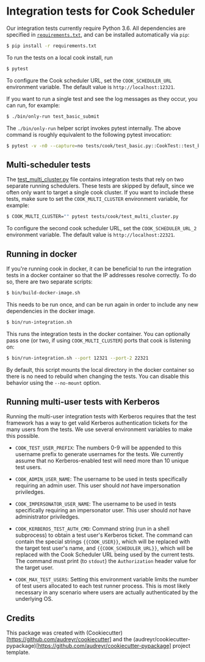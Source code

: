 # Integration tests for Cook Scheduler

Our integration tests currently require Python 3.6.
All dependencies are specified in [`requirements.txt`](./requirements.txt),
and can be installed automatically via `pip`:

```bash
$ pip install -r requirements.txt
```

To run the tests on a local cook install, run

```bash
$ pytest
```

To configure the Cook scheduler URL, set the `COOK_SCHEDULER_URL` environment variable. The default value is `http://localhost:12321`.

If you want to run a single test and see the log messages as they occur, you can run, for example:

```bash
$ ./bin/only-run test_basic_submit
```

The `./bin/only-run` helper script invokes pytest internally.
The above command is roughly equivalent to the following pytest invocation:

```bash
$ pytest -v -n0 --capture=no tests/cook/test_basic.py::CookTest::test_basic_submit
```

## Multi-scheduler tests

The [test_multi_cluster.py](tests/cook/test_multi_cluster.py) file contains integration tests that rely on two separate running schedulers.
These tests are skipped by default, since we often only want to target a single cook cluster.
If you want to include these tests, make sure to set the `COOK_MULTI_CLUSTER` environment variable, for example:
 
 ```bash
 $ COOK_MULTI_CLUSTER="" pytest tests/cook/test_multi_cluster.py
 ```

To configure the second cook scheduler URL, set the `COOK_SCHEDULER_URL_2` environment variable. The default value is `http://localhost:22321`.

## Running in docker

If you're running cook in docker, it can be beneficial to run the integration tests in a docker container so that the IP addresses resolve correctly. To do so, there are two separate scripts:

```bash
$ bin/build-docker-image.sh
```

This needs to be run once, and can be run again in order to include any new dependencies in the docker image.

```bash
$ bin/run-integration.sh
```

This runs the integration tests in the docker container.
You can optionally pass one (or two, if using `COOK_MULTI_CLUSTER`) ports that cook is listening on:

```bash
$ bin/run-integration.sh --port 12321 --port-2 22321
```

By default, this script mounts the local directory in the docker container so there is no need to rebuild when changing the tests.
You can disable this behavior using the `--no-mount` option.

## Running multi-user tests with Kerberos

Running the multi-user integration tests with Kerberos requires that the test framework
has a way to get valid Kerberos authentication tickets for the many users from the tests.
We use several environment variables to make this possible.

* `COOK_TEST_USER_PREFIX`:
The numbers 0-9 will be appended to this username prefix to generate usernames for the tests.
We currently assume that no Kerberos-enabled test will need more than 10 unique test users.

* `COOK_ADMIN_USER_NAME`:
The username to be used in tests specifically requiring an admin user.
This user should *not* have impersonation priviledges.

* `COOK_IMPERSONATOR_USER_NAME`:
The username to be used in tests specifically requiring an impersonator user.
This user should *not* have administrator priviledges.

* `COOK_KERBEROS_TEST_AUTH_CMD`:
Command string (run in a shell subprocess) to obtain a test user's Kerberos ticket.
The command can contain the special strings `{{COOK_USER}}`,
which will be replaced with the target test user's name,
and `{{COOK_SCHEDULER_URL}}`,
which will be replaced with the Cook Scheduler URL being used by the current tests.
The command must print (to `stdout`) the `Authorization` header value for the target user.

* `COOK_MAX_TEST_USERS`:
Setting this environment variable limits the number of test users allocated to each test runner process.
This is most likely necessary in any scenario where users are actually authenticated by the underlying OS.

## Credits

This package was created with (Cookiecutter)[https://github.com/audreyr/cookiecutter] and the (audreyr/cookiecutter-pypackage)[https://github.com/audreyr/cookiecutter-pypackage] project template.
